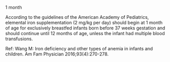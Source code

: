 1 month

According to the guidelines of the American Academy of Pediatrics, elemental iron supplementation (2 mg/kg per day) should begin at 1 month of age for exclusively breastfed infants born before 37 weeks gestation and should continue until 12 months of age, unless the infant had multiple blood transfusions.

Ref: Wang M: Iron deficiency and other types of anemia in infants and children. Am Fam Physician 2016;93(4):270-278.